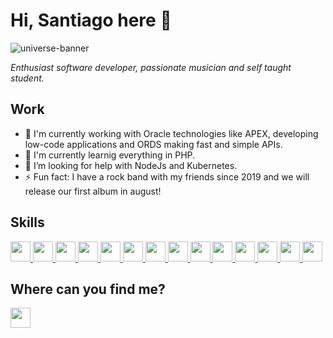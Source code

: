 # Hi, Santiago here 👋

![universe-banner](https://e0.pxfuel.com/wallpapers/497/90/desktop-wallpaper-aesthetic-black-page-edgy.jpg)

_Enthusiast software developer, passionate musician and self taught student._

## Work

- 🔨 I'm currently working with Oracle technologies like APEX, developing low-code applications and ORDS making fast and simple APIs.
- 🌱 I'm currently learnig everything in PHP.
- 🤔 I’m looking for help with NodeJs and Kubernetes.
- ⚡ Fun fact: I have a rock band with my friends since 2019 and we will release our first album in august!

## Skills

<p align="left">
    <a href="https://developer.mozilla.org/en-US/docs/Glossary/HTML" target="_blank" rel="noopener noreferrer">
    <img src="https://cdn.jsdelivr.net/npm/programming-languages-logos/src/html/html.png" height="32" />
  </a>
  <a href="https://developer.mozilla.org/en-US/docs/Web/CSS" target="_blank" rel="noopener noreferrer">
    <img src="https://cdn.jsdelivr.net/npm/programming-languages-logos/src/css/css.png" height="32" />
  </a>
  <a href="https://developer.mozilla.org/en-US/docs/Web/JavaScript" target="_blank" rel="noopener noreferrer">
    <img src="https://cdn.jsdelivr.net/npm/programming-languages-logos/src/javascript/javascript.svg" height="32" />
  </a>
  <a href="https://www.php.net/" target="_blank" rel="noopener noreferrer">
    <img src="https://cdn.jsdelivr.net/npm/programming-languages-logos/src/php/php.png" height="32" />
  </a>
  <a href="https://www.java.com/en/" target="_blank" rel="noopener noreferrer">
    <img src="https://cdn.jsdelivr.net/npm/programming-languages-logos/src/java/java.png" height="32" />
  </a>
  <a href="https://isocpp.org/" target="_blank" rel="noopener noreferrer">
    <img src="https://cdn.jsdelivr.net/npm/programming-languages-logos/src/cpp/cpp.png" height="32" />
  </a>
  <a href="https://learn.microsoft.com/en-us/dotnet/csharp/" target="_blank" rel="noopener noreferrer">
    <img src="https://cdn.jsdelivr.net/npm/programming-languages-logos/src/csharp/csharp.png" height="32" />
  </a>
  <a href="https://www.docker.com/" target="_blank" rel="noopener noreferrer">
    <img src="https://www.docker.com/wp-content/uploads/2022/03/vertical-logo-monochromatic.png" height="32" />
  </a>
  <a href="https://www.mysql.com/" target="_blank" rel="noopener noreferrer">
    <img src="https://www.mysql.com/common/logos/logo-mysql-170x115.png" height="32" />
  </a>
  <a href="https://www.linux.com/what-is-linux/" target="_blank" rel="noopener noreferrer">
    <img src="https://upload.wikimedia.org/wikipedia/commons/4/4b/Bash_Logo_Colored.svg" height="32" />
  </a>
  <a href="http://" target="_blank" rel="noopener noreferrer">
    <img src="https://1000marcas.net/wp-content/uploads/2020/11/Oracle-logo.png" height="32" />
  </a>
  <a href="https://www.oracle.com/es/" target="_blank" rel="noopener noreferrer">
    <img src="https://i0.wp.com/ronekins.com/wp-content/uploads/2019/06/apex-1.jpg?fit=240%2C240&ssl=1" height="32" />
  </a>
  <a href="https://www.oracle.com/database/technologies/appdev/rest.html" target="_blank" rel="noopener noreferrer">
    <img src="https://oracle-base.com/blog/wp-content/uploads/2019/12/ords-2-258x300.png" height="32" />
  </a>
  <a href="https://git-scm.com/" target="_blank" rel="noopener noreferrer">
    <img src="https://git-scm.com/images/logos/downloads/Git-Logo-1788C.png" height="32" />
  </a>
</p>

## Where can you find me?

<p align="left">
  <a a href="https://www.linkedin.com/in/santiagojosevega/" target="_blank" rel="noopener noreferrer">
    <img src="https://raw.githubusercontent.com/bablubambal/All_logo_and_pictures/7c0ac2ceb9f9d24992ec393d11fa7337d2f92466/social%20icons/linkedin.svg" height="32">
  </a>
</p>
